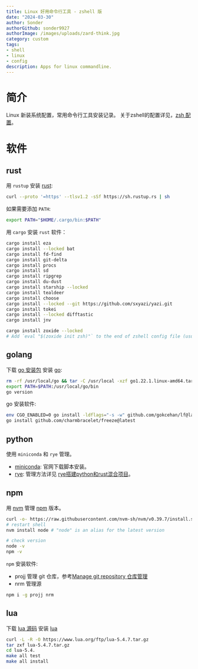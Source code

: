 ```yaml
---
title: Linux 好用命令行工具 - zshell 版
date: "2024-03-30"
author: Sonder
authorGithub: sonder9927
authorImage: /images/uploads/zard-think.jpg
category: custom
tags:
- shell
- linux
- config
description: Apps for linux commandline.
---
```


# 简介
Linux 新装系统配置，常用命令行工具安装记录。
关于zshell的配置详见，[zsh 配置](https://www.jianshu.com/p/a179930202a8)。

# 软件
## rust
用 `rustup` 安装 [rust](https://www.rust-lang.org/):
```sh
curl --proto '=https' --tlsv1.2 -sSf https://sh.rustup.rs | sh
```

如果需要添加 `PATH`:

```sh
export PATH="$HOME/.cargo/bin:$PATH"
```

用 `cargo` 安装 `rust` 软件：
```sh
cargo install eza
cargo install --locked bat
cargo install fd-find
cargo install git-delta
cargo install procs
cargo install sd
cargo install ripgrep
cargo install du-dust
cargo install starship --locked
cargo install tealdeer
cargo install choose
cargo install --locked --git https://github.com/sxyazi/yazi.git
cargo install tokei
cargo install --locked difftastic
cargo install jnv

cargo install zoxide --locked 
# Add `eval "$(zoxide init zsh)"` to the end of zshell config file (usually ~/.zshrc)
```

## golang
下载 [go 安装包](https://go.dev/doc/install) 安装 [go](https://go.dev/):
```sh
rm -rf /usr/local/go && tar -C /usr/local -xzf go1.22.1.linux-amd64.tar.gz
export PATH=$PATH:/usr/local/go/bin
go version
```

go 安装软件:

```sh
env CGO_ENABLED=0 go install -ldflags="-s -w" github.com/gokcehan/lf@latest
go install github.com/charmbracelet/freeze@latest
```

## python
使用 `miniconda` 和 `rye` 管理。
- [miniconda](https://docs.anaconda.com/free/miniconda/): 官网下载脚本安装。
- [rye](https://rye-up.com/): 管理方法详见 [rye搭建python和rust混合项目](/blog/code20231130-rye-project)。

## npm
用 [nvm](https://github.com/nvm-sh/nvm) 管理 [npm](https://www.npmjs.com/) 版本。
```sh
curl -o- https://raw.githubusercontent.com/nvm-sh/nvm/v0.39.7/install.sh | bash
# restart shell
nvm install node # "node" is an alias for the latest version

# check version
node -v
npm -v
```
`npm` 安装软件:
- projj 管理 git 仓库，参考[Manage git repository 仓库管理](/blog/code20240127-manage-repos)
- nrm 管理源

```sh
npm i -g projj nrm
```

## lua
下载 [lua 源码](https://www.lua.org/download.html) 安装 [lua](https://www.lua.org/)

```sh
curl -L -R -O https://www.lua.org/ftp/lua-5.4.7.tar.gz
tar zxf lua-5.4.7.tar.gz
cd lua-5.4.
make all test
make all install
```
